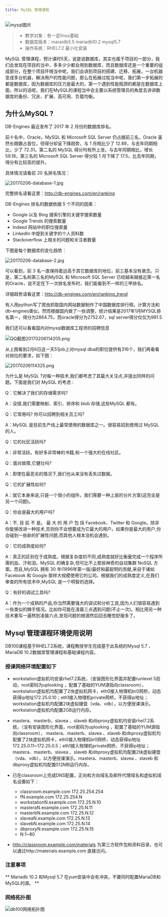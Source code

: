 ```yaml
---
title: MySQL 管理课程
---
```



![mysql图片](pic/00-mysql.png)


> * 教学对象：有一定linux基础
> * 数据库版本：maraidb5.5 mariadb10.2 mysql5.7
> * 操作系统：RHEL7.2 最小化安装

MySQL 管理课程，预计课时5天，说是说数据库，其实也属于项目的一部分，我们会发现在项目的当中，多多少少都会用到数据库，而且数据库还是一个重要的组成部分，在整个项目环境当中呢，我们会讲到项目的搭建、迁移、拓展，一台机器变成多台机器，解决用户的性能问题，那么在拓展过程当中呢，我们第一步拓展的都是数据库，因为数据库的压力是最大的，第一个遇到性能瓶颈的都是在数据库上面，所以的话呢，我们在MySQL的课程当中会主要以系统管理员的角度去讲讲数据库的备份、冗余、扩展、高可用、负载均衡。

## 为什么MySQL ?

DB-Engines 最近发布了 2017 年 2 月份的数据库排名。

前十名中，Oracle，MySQL 和 Microsoft SQL Server 仍占据前三名，Oracle 虽然长期霸占首位，但得分却呈下降趋势，与 1 月相比少了 12.89，与去年同期相比，少了 72.31。第二名的 MySQL 得分均有所上涨，与去年同期相比，增长 59.18，第三名的 Microsoft SQL Server 得分较 1 月下降了 17.5，比去年同期，得分有比较高的提升。

具体情况请看前 20 名排名情况：

![20170206-database-1.jpg](pic/20170206-database-1.jpg)

完整排名请看这里：http://db-engines.com/en/ranking

DB-Engines 排名的数据依据 5 个不同的因素：

* Google 以及 Bing 搜索引擎的关键字搜索数量
* Google Trends 的搜索数量
* Indeed 网站中的职位搜索量
* LinkedIn 中提到关键字的个人资料数
* Stackoverflow 上相关的问题和关注者数量

下图是每个数据库的变化趋势：

![20170206-database-2.jpg](pic/20170206-database-2.jpg)

可以看到，前 3 名一直保持着远高于其它数据库的地位，前三基本没有悬念。只是，第二名和第三名的MySQL 和 Microsoft SQL Server 已经越来越接近第一名的Oracle，说不定在下一次排名发布时，我们能看到不一样的三甲排名。

详细趋势请看这里：http://db-engines.com/en/ranking_trend

有人用python写了爬虫抓取国内网站数据制作了中国数据库排行榜。计算方法和db-engines类似，然而根据国内做了一些调整，统计结果是2017年1月MYSQL排名第一，得分为2864.75，而oracle得分为2752.67，sql server得分仅仅为981.5

我们还可以看看国内对mysql数据库工程师的招聘信息

![QQ截图20170206114205.png](pic/QQ截图20170206114205.png)

从上图看到2月6日这一天51job上对mysql dba的职位提供有316个，我们再看看对岗位的要求，如下图：

![20170206114325.png](pic/20170206114325.png)

为什么是 MySQL ?对每一种技术,我们都考虑了其最大关注点,并提出同样的问题。下面是我们对 MySQL 的考虑 :

Q：它解决了我们的存储需求吗? 

A：没错,我们需要映射、索引、排序和 blob 存储,这些MySQL 都有。

Q：它常用吗? 你可以招聘到相关员工吗?

A：MySQL 是目前生产线上最常使用的数据库之一。很容易招到使用过 MySQL 的人。

Q：它的社区活跃吗? 

A：非常活跃。有好多非常棒的书籍,和一个强大的在线社区。

Q：面对故障,它健壮吗?

A：即使在最恶劣的情况下,我们也从来没有丢失过数据。

Q：它的扩展性如何?

A：就它本身来说,只是一个很小的组件。我们需要一种上层的分片方案(这完全是另一个问题)。

Q：你会是最大的用户吗?

A：不, 目 前 不 是。 最 大 的 用 户 包 括 Facebook、Twitter 和 Google。除非你能够改进一种技术,否则你不会想要成为它最大的用户。如果你是最大的用户,你会碰到一些新的扩展性问题,而其他人根本没机会遇到。

Q：它的成熟度如何? 

A：真正的区别在于成熟度。根据复杂度的不同,成熟度就好比衡量完成一个程序所需的血、汗和泪。MySQL 的确复杂,但可比不上那些神奇的自动集群 NoSQL 方案。而且,MySQL 拥有 30 年(1996年第一版)最好和最聪明的贡献,来自于诸如Facebook 和 Google 那样大规模使用它的公司。根据我们的成熟度定义,在我们审查的所有技术中,MySQL 是一个明智的选择。

Q：有好的调试工具吗? 

A：作为一个成熟的产品,你当然需要强大的调试和分析工具,因为人们很容易遇到一些类似的棘手情况。比如你可能在凌晨三点遇到问题(不止一次)。相比用另一种技术重写一遍熬到凌晨六点,发现问题的根源然后回去睡觉舒服多了。

## Mysql 管理课程环境使用说明

DB100课程基于RHEL7.2系统，课程教授学生完成基于此系统的Mysql 5.7 、MariaDB 10.2数据库管理课程和基础课程内容。

### 授课网络环境配置如下

* workstation虚拟机均安装rhel7.2系统，（安装图形化界面并配置runlevel 5启动，root密码为uplooking ，配置了基础的YUM源指向classroom）， workstation虚拟机均配置了2块虚拟机网卡，eth0接入物理机br0网桥，动态获得ip地址172.25.0.10；eth1接入物理机private网桥，不获得ip地址；workstation虚拟机均配置2块虚拟硬盘（vda、vdb），以方便授课演示。workstation虚拟机均配置2GB运行内存。

* mastera、masterb、slavea 、slaveb 和dbproxy虚拟机均安装rhel7.2系统，（没有安装图形化界面，root密码为uplooking ，配置了基础的YUM源指向classroom）， mastera、masterb、slavea 、slaveb 和dbproxy虚拟机均配置了2块虚拟机网卡，eth0接入物理机br0网桥，动态获得ip地址172.25.0.11~172.25.0.5；eth1接入物理机private网桥，不获得ip地址；mastera、masterb、slavea 、slaveb 和dbproxy虚拟机均配置2块虚拟硬盘（vda、vdb），以方便授课演示。mastera、masterb、slavea 、slaveb 和dbproxy虚拟机均配置512MB运行内存。

* 已在classroom上完成DNS配置，正向和方向域名及邮件代理域名和虚拟机域名设置如下：
  - classroom.example.com 172.25.254.254
  - fN.example.com 172.25.254.N
  - workstationN.example.com 172.25.N.10
  - masteraN.example.com 172.25.N.11
  - masterbN.example.com 172.25.N.12
  - slaveaN.example.com 172.25.N.13
  - slavebN.example.com 172.25.N.14
  - dbproxyN.example.com 172.25.N.15
  - N:1~80

* http://classroom.example.com/materials 为第三方软件包和资料目录，也可以通过http://materials.example.com 直接访问。

### 注意事项
** Mariadb 10.2 和Mysql 5.7 在yum安装中会有冲突，不要同时配置MariaDB和MySQL的源。 **

### 网络拓扑图

![db100网络拓扑图](pic/01-db100-classroom.png)
